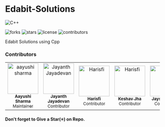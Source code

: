 # Edabit-Solutions

![C++](https://img.shields.io/badge/language-C++-blue?style=for-the-badge)

![forks](https://img.shields.io/github/forks/Py-Droid/Edabit-Solutions?style=for-the-badge)
![stars](https://img.shields.io/github/stars/Py-Droid/Edabit-Solutions?style=for-the-badge)
![license](https://img.shields.io/github/license/Py-Droid/Edabit-Solutions?style=for-the-badge)
![contributors](https://img.shields.io/github/contributors/Py-Droid/Edabit-Solutions?style=for-the-badge)

Edabit Solutions using Cpp

### Contributors
<!-- Don't Change under this line-->
<!-- Contributors:List-->
<table>
    <tr>       
      <td align="center"><a href="https://github.com/aayushi-droid"><img src="https://avatars1.githubusercontent.com/u/59429424" width="100px;" alt="aayushi sharma"/><br /><sub><b>Aayushi Sharma</b></br> Maintainer</sub></a></td>
        <td align="center"><a href="https://github.com/jayanthj737"><img src="https://avatars1.githubusercontent.com/u/34417437" width="100px;" alt="Jayanth Jayadevan"/><br /><sub><b>Jayanth Jayadevan</b></br> Contributor</sub></a></td>
        <td align="center"><a href="https://github.com/harisfi"><img src="https://avatars1.githubusercontent.com/u/69518274" width="100px;" alt="Harisfi"/><br /><sub><b>Harisfi</b></br> Contributor</sub></a></td>
        <td align="center"><a href="https://github.com/keshav304"><img src="https://avatars0.githubusercontent.com/u/54927712" width="100px;" alt="Harisfi"/><br /><sub><b>Keshav Jha</b></br> Contributor</sub></a></td>
        <td align="center"><a href="https://github.com/jayshah6699"><img src="https://avatars1.githubusercontent.com/u/38597612" width="100px;" alt="Harisfi"/><br /><sub><b>Jayshah6699</b></br> Contributor</sub></a></td>
    </tr>
</table>

#### Don't forget to Give a Star(⭐) on Repo.
